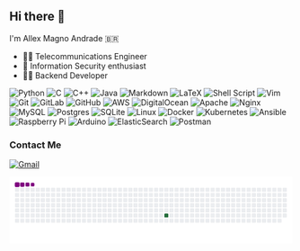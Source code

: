 ## Hi there 👋
I'm Allex Magno Andrade 🇧🇷

- 👨‍🎓 Telecommunications Engineer
- 🔐 Information Security enthusiast
- 👷‍♂️ Backend Developer
<!--[![Bash Shell](https://badges.frapsoft.com/bash/v1/bash.png?v=103)](https://github.com/ellerbrock/open-source-badges/)-->
<img alt="Python" src="https://img.shields.io/badge/python-%2314354C.svg?style=for-the-badge&logo=python&logoColor=white"/> <img alt="C" src="https://img.shields.io/badge/c-%2300599C.svg?style=for-the-badge&logo=c&logoColor=white"/>
<img alt="C++" src="https://img.shields.io/badge/c++-%2300599C.svg?style=for-the-badge&logo=c%2B%2B&logoColor=white"/>
<img alt="Java" src="https://img.shields.io/badge/java-%23ED8B00.svg?style=for-the-badge&logo=java&logoColor=white"/>
<img alt="Markdown" src="https://img.shields.io/badge/markdown-%23000000.svg?style=for-the-badge&logo=markdown&logoColor=white"/>
<img alt="LaTeX" src="https://img.shields.io/badge/latex-%23008080.svg?style=for-the-badge&logo=latex&logoColor=white"/>
<img alt="Shell Script" src="https://img.shields.io/badge/shell_script-%23121011.svg?style=for-the-badge&logo=gnu-bash&logoColor=white"/>
<img alt="Vim" src="https://img.shields.io/badge/VIM-%2311AB00.svg?style=for-the-badge&logo=vim&logoColor=white"/>
<img alt="Git" src="https://img.shields.io/badge/git-%23F05033.svg?style=for-the-badge&logo=git&logoColor=white"/>
<img alt="GitLab" src="https://img.shields.io/badge/gitlab-%23181717.svg?style=for-the-badge&logo=gitlab&logoColor=white"/>
<img alt="GitHub" src="https://img.shields.io/badge/github-%23121011.svg?style=for-the-badge&logo=github&logoColor=white"/>
<img alt="AWS" src="https://img.shields.io/badge/AWS-%23FF9900.svg?style=for-the-badge&logo=amazon-aws&logoColor=white"/>
<img alt="DigitalOcean" src="https://img.shields.io/badge/DigitalOcean-%230167ff.svg?style=for-the-badge&logo=digitalOcean&logoColor=white"/>
<img alt="Apache" src="https://img.shields.io/badge/apache-%23D42029.svg?style=for-the-badge&logo=apache&logoColor=white"/>
<img alt="Nginx" src="https://img.shields.io/badge/nginx-%23009639.svg?style=for-the-badge&logo=nginx&logoColor=white"/>
<img alt="MySQL" src="https://img.shields.io/badge/mysql-%2300f.svg?style=for-the-badge&logo=mysql&logoColor=white"/>
<img alt="Postgres" src ="https://img.shields.io/badge/postgres-%23316192.svg?style=for-the-badge&logo=postgresql&logoColor=white"/>
<img alt="SQLite" src ="https://img.shields.io/badge/sqlite-%2307405e.svg?style=for-the-badge&logo=sqlite&logoColor=white"/>
<img alt="Linux" src="https://img.shields.io/badge/Linux-FCC624?style=for-the-badge&logo=linux&logoColor=black">
<img alt="Docker" src="https://img.shields.io/badge/docker-%230db7ed.svg?style=for-the-badge&logo=docker&logoColor=white"/>
<img alt="Kubernetes" src="https://img.shields.io/badge/kubernetes-%23326ce5.svg?style=for-the-badge&logo=kubernetes&logoColor=white"/>
<img alt="Ansible" src="https://img.shields.io/badge/ansible-%231A1918.svg?style=for-the-badge&logo=ansible&logoColor=white"/>
<img alt="Raspberry Pi" src="https://img.shields.io/badge/-RaspberryPi-C51A4A?style=for-the-badge&logo=Raspberry-Pi"/>
<img alt="Arduino" src="https://img.shields.io/badge/-Arduino-00979D?style=for-the-badge&logo=Arduino&logoColor=white"/>
<img alt="ElasticSearch" src="https://img.shields.io/badge/-ElasticSearch-005571?style=for-the-badge&logo=elasticsearch"/>
<img alt="Postman" src="https://img.shields.io/badge/Postman-FF6C37?style=for-the-badge&logo=postman&logoColor=red" />


### Contact Me
<a href="mailto:ct.allex@gmail.com"><img alt="Gmail" src="https://img.shields.io/badge/Gmail-D14836?style=for-the-badge&logo=gmail&logoColor=white"/></a>

![snake gif](https://github.com/MagnoA/MagnoA/blob/output/github-contribution-grid-snake.gif)
 
<!--
**MagnoA/MagnoA** is a ✨ _special_ ✨ repository because its `README.md` (this file) appears on your GitHub profile.

Here are some ideas to get you started:

- 🔭 I’m currently working on ...
- 🌱 I’m currently learning ...
- 👯 I’m looking to collaborate on ...
- 🤔 I’m looking for help with ...
- 💬 Ask me about ...
- 📫 How to reach me: ...
- 😄 Pronouns: ...
- ⚡ Fun fact: ...
-->
